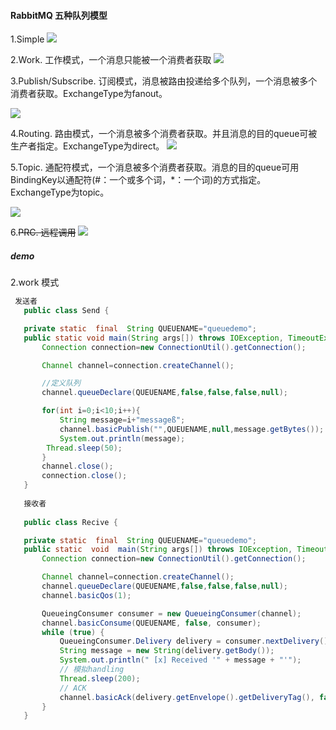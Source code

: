#### RabbitMQ 五种队列模型
 1.Simple
 ![](https://images2015.cnblogs.com/blog/1139438/201704/1139438-20170404145647160-674299616.jpg)
 
 2.Work. 工作模式，一个消息只能被一个消费者获取
 ![](https://images2015.cnblogs.com/blog/1139438/201704/1139438-20170404145730378-520808425.jpg)
 
 3.Publish/Subscribe. 订阅模式，消息被路由投递给多个队列，一个消息被多个消费者获取。ExchangeType为fanout。
 
 ![](https://images2015.cnblogs.com/blog/1139438/201704/1139438-20170404145953410-2120188475.jpg)
 
 4.Routing. 路由模式，一个消息被多个消费者获取。并且消息的目的queue可被生产者指定。ExchangeType为direct。
 ![](https://images2015.cnblogs.com/blog/1139438/201704/1139438-20170404150031472-865479935.jpg)
 
 5.Topic. 通配符模式，一个消息被多个消费者获取。消息的目的queue可用BindingKey以通配符(#：一个或多个词，*：一个词)的方式指定。ExchangeType为topic。
 
 ![](https://images2015.cnblogs.com/blog/1139438/201704/1139438-20170404150059332-855520242.jpg)
 
 6.~~PRC. 远程调用~~
 ![](https://images2015.cnblogs.com/blog/1139438/201704/1139438-20170404150159082-1237472789.jpg)
 
 ##### demo
 2.work 模式
 ```java
  发送者
    public class Send {

    private static  final  String QUEUENAME="queuedemo";
    public static void main(String args[]) throws IOException, TimeoutException, InterruptedException {
        Connection connection=new ConnectionUtil().getConnection();

        Channel channel=connection.createChannel();

        //定义队列
        channel.queueDeclare(QUEUENAME,false,false,false,null);

        for(int i=0;i<10;i++){
            String message=i+"messageß";
            channel.basicPublish("",QUEUENAME,null,message.getBytes());
            System.out.println(message);
         Thread.sleep(50);
        }
        channel.close();
        connection.close();
    }
    
    接收者
    
    public class Recive {

    private static  final  String QUEUENAME="queuedemo";
    public static  void  main(String args[]) throws IOException, TimeoutException, InterruptedException {
        Connection connection=new ConnectionUtil().getConnection();

        Channel channel=connection.createChannel();
        channel.queueDeclare(QUEUENAME,false,false,false,null);
        channel.basicQos(1);

        QueueingConsumer consumer = new QueueingConsumer(channel);
        channel.basicConsume(QUEUENAME, false, consumer);
        while (true) {
            QueueingConsumer.Delivery delivery = consumer.nextDelivery();
            String message = new String(delivery.getBody());
            System.out.println(" [x] Received '" + message + "'");
            // 模拟handling
            Thread.sleep(200);
            // ACK
            channel.basicAck(delivery.getEnvelope().getDeliveryTag(), false);
        }
    }
 ```
 
 